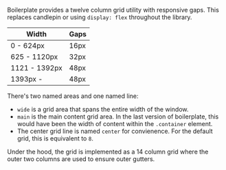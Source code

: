 Boilerplate provides a twelve column grid utility with responsive gaps. This replaces candlepin or using `display: flex` throughout the library.

| Width         | Gaps |
| ------------- | ---- |
| 0 - 624px     | 16px |
| 625 - 1120px  | 32px |
| 1121 - 1392px | 48px |
| 1393px -      | 48px |

There's two named areas and one named line:

* `wide` is a grid area that spans the entire width of the window.
* `main` is the main content grid area. In the last version of boilerplate, this would have been the width of content within the `.container` element.
* The center grid line is named `center` for convienence. For the default grid, this is equivalent to `8`.

Under the hood, the grid is implemented as a 14 column grid where the outer two columns are used to ensure outer gutters.
